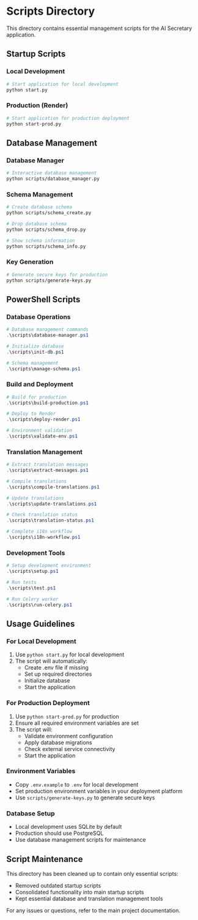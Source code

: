 # Scripts Directory

This directory contains essential management scripts for the AI Secretary application.

## Startup Scripts

### Local Development
```bash
# Start application for local development
python start.py
```

### Production (Render)
```bash
# Start application for production deployment
python start-prod.py
```

## Database Management

### Database Manager
```bash
# Interactive database management
python scripts/database_manager.py
```

### Schema Management
```bash
# Create database schema
python scripts/schema_create.py

# Drop database schema
python scripts/schema_drop.py

# Show schema information
python scripts/schema_info.py
```

### Key Generation
```bash
# Generate secure keys for production
python scripts/generate-keys.py
```

## PowerShell Scripts

### Database Operations
```powershell
# Database management commands
.\scripts\database-manager.ps1

# Initialize database
.\scripts\init-db.ps1

# Schema management
.\scripts\manage-schema.ps1
```

### Build and Deployment
```powershell
# Build for production
.\scripts\build-production.ps1

# Deploy to Render
.\scripts\deploy-render.ps1

# Environment validation
.\scripts\validate-env.ps1
```

### Translation Management
```powershell
# Extract translation messages
.\scripts\extract-messages.ps1

# Compile translations
.\scripts\compile-translations.ps1

# Update translations
.\scripts\update-translations.ps1

# Check translation status
.\scripts\translation-status.ps1

# Complete i18n workflow
.\scripts\i18n-workflow.ps1
```

### Development Tools
```powershell
# Setup development environment
.\scripts\setup.ps1

# Run tests
.\scripts\test.ps1

# Run Celery worker
.\scripts\run-celery.ps1
```

## Usage Guidelines

### For Local Development
1. Use `python start.py` for local development
2. The script will automatically:
   - Create .env file if missing
   - Set up required directories
   - Initialize database
   - Start the application

### For Production Deployment
1. Use `python start-prod.py` for production
2. Ensure all required environment variables are set
3. The script will:
   - Validate environment configuration
   - Apply database migrations
   - Check external service connectivity
   - Start the application

### Environment Variables
- Copy `.env.example` to `.env` for local development
- Set production environment variables in your deployment platform
- Use `scripts/generate-keys.py` to generate secure keys

### Database Setup
- Local development uses SQLite by default
- Production should use PostgreSQL
- Use database management scripts for maintenance

## Script Maintenance

This directory has been cleaned up to contain only essential scripts:
- Removed outdated startup scripts
- Consolidated functionality into main startup scripts
- Kept essential database and translation management tools

For any issues or questions, refer to the main project documentation.
